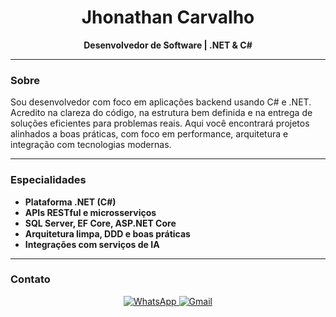 <h1 align="center">Jhonathan Carvalho</h1>
<p align="center"><strong>Desenvolvedor de Software | .NET & C#</strong></p>

---

### Sobre

Sou desenvolvedor com foco em aplicações backend usando C# e .NET. Acredito na clareza do código, na estrutura bem definida e na entrega de soluções eficientes para problemas reais. Aqui você encontrará projetos alinhados a boas práticas, com foco em performance, arquitetura e integração com tecnologias modernas.

---

### Especialidades

- **Plataforma .NET (C#)**  
- **APIs RESTful e microsserviços**  
- **SQL Server, EF Core, ASP.NET Core**  
- **Arquitetura limpa, DDD e boas práticas**  
- **Integrações com serviços de IA**  

---

### Contato

<div align="center">
  <a href="https://wa.me/5527996202811" target="_blank">
    <img src="https://img.shields.io/badge/WhatsApp-3A3A3A?style=for-the-badge&logo=whatsapp&logoColor=white" alt="WhatsApp"/>
  </a>
  <a href="mailto:ti.dev.carvalho@gmail.com" target="_blank">
    <img src="https://img.shields.io/badge/Gmail-3A3A3A?style=for-the-badge&logo=gmail&logoColor=white" alt="Gmail"/>
  </a>
  <a href="https://www.linkedin.com/in/jhonathancarvalho/" target="_blank">
    <img src="https://img.shields.io/badge/LinkedIn-3A3A3A?style=for-the-badge&logo=linkedi
